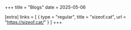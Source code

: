 +++
title = "Blogs"
date = 2025-05-06

[extra]
links = [
  { type = "regular", title = "sizeof.cat", url = "https://sizeof.cat/" }
]
+++